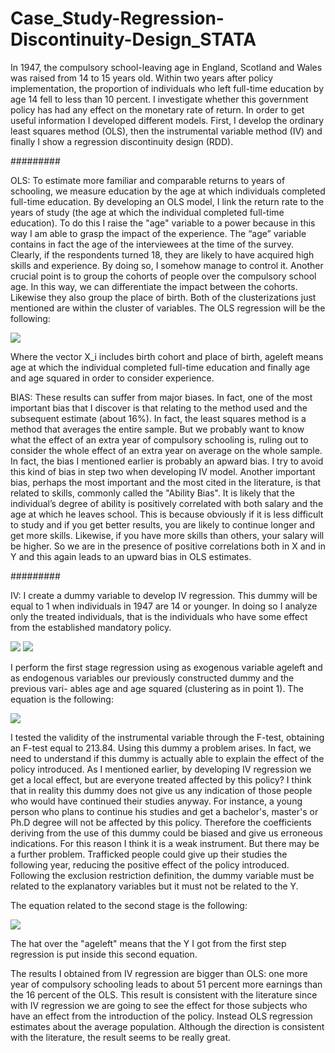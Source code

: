 # Case_Study-Regression-Discontinuity-Design_STATA
In 1947, the compulsory school-leaving age in England, Scotland and Wales was raised from 14 to 15 years old. Within two years after policy implementation, the proportion of individuals who left full-time education by age 14 fell to less than 10 percent. I investigate whether this government policy has had any effect on the monetary rate of return. In order to get useful information I developed different models.  First, I develop the ordinary least squares method (OLS), then the instrumental variable method (IV) and finally I show a regression discontinuity design (RDD).

#########

OLS: To estimate more familiar and comparable returns to years of schooling, we measure education by the age at which individuals completed full-time education.
By developing an OLS model, I link the return rate to the years of study (the age at which the individual completed full-time education). To do this I raise the "age" variable to a power because in this way I am able to grasp the impact of the experience. The “age” variable contains in fact the age of the interviewees at the time of the survey. Clearly, if the respondents turned 18, they are likely to have acquired high skills and experience. By doing so, I somehow manage to control it. Another crucial point is to group the cohorts of people over the compulsory school age. In this way, we can differentiate the impact between the cohorts. Likewise they also group the place of birth. Both of the clusterizations just mentioned are within the cluster of variables.
The OLS regression will be the following:

<img src="https://render.githubusercontent.com/render/math?math={\color{white}\ln Y =  \alpha \%2B X_i\mu \%2B \beta_1\ ageleft \%2B \eta_1\ age \%2B \eta_2\ age^2 \%2B \epsilon}">

Where the vector X_i includes birth cohort and place of birth,  ageleft means age at which the individual completed full-time education and finally age and  age squared in order to consider experience. 

BIAS: These results can suffer from major biases. In fact, one of the most important bias that I discover is that relating to the method used and the subsequent estimate (about 16%). In fact, the least squares method is a method that averages the entire sample. But we probably want to know what the effect of an extra year of compulsory schooling is, ruling out to consider the whole effect of an extra year on average on the whole sample. In fact, the bias I mentioned earlier is probably an apward bias. I try to avoid this kind of bias in step two when developing IV model. Another important bias, perhaps the most important and the most cited in the literature, is that related to skills, commonly called the "Ability Bias". It is likely that the individual’s degree of ability is positively correlated with both salary and the age at which he leaves school. This is because obviously if it is less difficult to study and if you get better results, you are likely to continue longer and get more skills. Likewise, if you have more skills than others, your salary will be higher. So we are in the presence of positive correlations both in X and in Y and this again leads to an upward bias in OLS estimates. 

#########

IV: I create a dummy variable to develop IV regression. This dummy will be equal to 1 when individuals in 1947 are 14 or younger. In doing so I analyze only the treated individuals, that is the individuals who have some effect from the established mandatory policy.


<img src="https://render.githubusercontent.com/render/math?math={\color{white}\ Dummy = 1 %2c if %2c i≤14 in 1947}">
<img src="https://render.githubusercontent.com/render/math?math={\color{white}\ Dummy = 0 %2c if %2c i>14 in 1947}">

I perform the first stage regression using as exogenous variable ageleft and as endogenous variables our previously constructed dummy and the previous vari- ables age and age squared (clustering as in point 1). The equation is the following:

<img src="https://render.githubusercontent.com/render/math?math={\color{white}\ ageleft = \beta\ dummy %2b  \eta_1\ age %2b \eta_2\ age^2 %2b \epsilon}">


I tested the validity of the instrumental variable through the F-test, obtaining an F-test equal to 213.84. Using this dummy a problem arises. In fact, we need to understand if this dummy is actually able to explain the effect of the policy introduced. As I mentioned earlier, by developing IV regression we get a local effect, but are everyone treated affected by this policy? I think that in reality this dummy does not give us any indication of those people who would have continued their studies anyway. For instance, a young person who plans to continue his studies and get a bachelor's, master's or Ph.D degree will not be affected by this policy. Therefore the coefficients deriving from the use of this dummy could be biased and give us erroneous indications. For this reason I think it is a weak instrument. But there may be a further problem. Trafficked people could give up their studies the following year, reducing the positive effect of the policy introduced. Following the exclusion restriction definition, the dummy variable must be related to the explanatory variables but it must not be related to the Y.

The equation related to the second stage is the following: 

<img src="https://render.githubusercontent.com/render/math?math={\color{white}\ learn = \beta \ \widehat{ageleft} %2b \eta_1 \ age %2b \eta_2 \ age^2 %2b \zeta}">

The hat over the "ageleft" means that the Y I got from the first step regression is put inside this second equation.

The results I obtained from IV regression are bigger than OLS: one more year of compulsory schooling leads to about 51 percent more earnings than the 16 percent of the OLS. This result is consistent with the literature since with IV regression we are going to see the effect for those subjects who have an effect from the introduction of the policy.  Instead OLS regression estimates about the average population. Although the direction is consistent with the literature, the result seems to be really great. 

